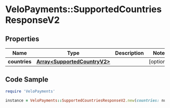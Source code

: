 # VeloPayments::SupportedCountriesResponseV2

## Properties

Name | Type | Description | Notes
------------ | ------------- | ------------- | -------------
**countries** | [**Array&lt;SupportedCountryV2&gt;**](SupportedCountryV2.md) |  | [optional] 

## Code Sample

```ruby
require 'VeloPayments'

instance = VeloPayments::SupportedCountriesResponseV2.new(countries: null)
```


